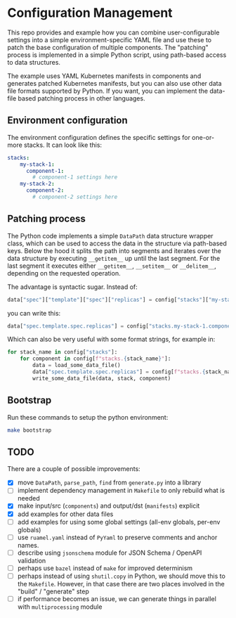 # Configuration Management
This repo provides and example how you can combine user-configurable settings
into a simple environment-specific YAML file and use these to patch the base
configuration of multiple components. The "patching" process is implemented in
a simple Python script, using path-based access to data structures.

The example uses YAML Kubernetes manifests in components and generates patched 
Kubernetes manifests, but you can also use other data file formats supported by
Python. If you want, you can implement the data-file based patching process in
other languages.

## Environment configuration
The environment configuration defines the specific settings for one-or-more
stacks. It can look like this:
```yaml
stacks:
    my-stack-1:
      component-1:
        # component-1 settings here
    my-stack-2:
      component-2:
        # component-2 settings here
```

## Patching process
The Python code implements a simple `DataPath` data structure wrapper class,
which can be used to access the data in the structure via path-based keys.
Below the hood it splits the path into segments and iterates over the data
structure by executing `__getitem__` up until the last segment. For the last
segment it executes either `__getitem__`, `__setitem__` or `__delitem__`,
depending on the requested operation.

The advantage is syntactic sugar. Instead of:
```python
data["spec"]["template"]["spec"]["replicas"] = config["stacks"]["my-stack-1"]["component-1"]["replicas"]
```
you can write this:
```python
data["spec.template.spec.replicas"] = config["stacks.my-stack-1.component-1.replicas"]
```
Which can also be very useful with some format strings, for example in:
```python
for stack_name in config["stacks"]:
    for component in config[f"stacks.{stack_name}"]:
        data = load_some_data_file()
        data["spec.template.spec.replicas"] = config[f"stacks.{stack_name}.{component}.replicas"]
        write_some_data_file(data, stack, component)
```

## Bootstrap
Run these commands to setup the python environment:
```bash
make bootstrap
```
## TODO
There are a couple of possible improvements:
* [x] move `DataPath`, `parse_path`, `find` from `generate.py` into a library
* [ ] implement dependency management in `Makefile` to only rebuild what is needed
* [x] make input/src (`components`) and output/dst (`manifests`) explicit
* [x] add examples for other data files
* [ ] add examples for using some global settings (all-env globals, per-env globals)
* [ ] use `ruamel.yaml` instead of `PyYaml` to preserve comments and anchor names.
* [ ] describe using `jsonschema` module for JSON Schema / OpenAPI validation
* [ ] perhaps use `bazel` instead of `make` for improved determinism
* [ ] perhaps instead of using `shutil.copy` in Python, we should move this to the
  `Makefile`. However, in that case there are two places involved in the "build"
  / "generate" step
* [ ] if performance becomes an issue, we can generate things in parallel with
  `multiprocessing` module
